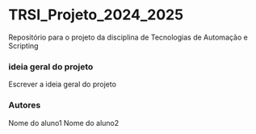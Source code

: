 # TRSI_Projeto_2024_2025
Repositório para o projeto da disciplina de Tecnologias de Automação e Scripting


### ideia geral do projeto
Escrever a ideia geral do projeto

### Autores

Nome do aluno1
Nome do aluno2


